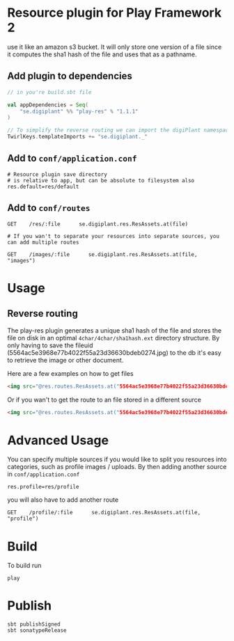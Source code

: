 # Resource plugin for Play Framework 2
use it like an amazon s3 bucket.
It will only store one version of a file since it computes the sha1 hash of the file and uses that as a pathname.

## Add plugin to dependencies
```scala
// in you're build.sbt file

val appDependencies = Seq(
	"se.digiplant" %% "play-res" % "1.1.1"
)

// To simplify the reverse routing we can import the digiPlant namespace
TwirlKeys.templateImports += "se.digiplant._"
```

## Add to `conf/application.conf`
```
# Resource plugin save directory
# is relative to app, but can be absolute to filesystem also
res.default=res/default
```

## Add to `conf/routes`
```
GET    /res/:file      se.digiplant.res.ResAssets.at(file)

# If you wan't to separate your resources into separate sources, you can add multiple routes

GET    /images/:file      se.digiplant.res.ResAssets.at(file, "images")

```

# Usage

## Reverse routing
The play-res plugin generates a unique sha1 hash of the file and stores the file on disk in an optimal `4char/4char/sha1hash.ext` directory structure.
By only having to save the fileuid (5564ac5e3968e77b4022f55a23d36630bdeb0274.jpg) to the db it's easy to retrieve the image or other document.

Here are a few examples on how to get files
```html
<img src="@res.routes.ResAssets.at("5564ac5e3968e77b4022f55a23d36630bdeb0274.jpg")" alt="" />
```

Or if you wan't to get the route to an file stored in a different source
```html
<img src="@res.routes.ResAssets.at("5564ac5e3968e77b4022f55a23d36630bdeb0274.jpg", "images")" alt="" />
```

# Advanced Usage
You can specify multiple sources if you would like to split you resources into categories, such as profile images / uploads.
By then adding another source in `conf/application.conf`

```
res.profile=res/profile
```

you will also have to add another route

```
GET    /profile/:file      se.digiplant.res.ResAssets.at(file, "profile")
```

# Build
To build run

```
play
```

# Publish

```
sbt publishSigned
sbt sonatypeRelease
```
